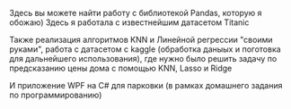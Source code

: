 Здесь вы можете найти работу с библиотекой Pandas, которую я обожаю) Здесь я работала с известнейшим датасетом Titanic

Также реализация алгоритмов KNN и Линейной регрессии "своими руками", работа с датасетом с kaggle (обработка даныых и поготовка для дальнейшего использования), где нужно было решить задачу по предсказанию цены дома с помощью KNN, Lasso и Ridge

И приложение WPF на C# для парковки (в рамках домашнего задания по программированию)
